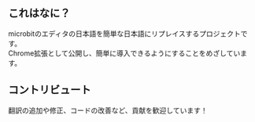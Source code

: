 ## これはなに？

microbitのエディタの日本語を簡単な日本語にリプレイスするプロジェクトです。  
Chrome拡張として公開し、簡単に導入できるようにすることをめざしています。

## コントリビュート

翻訳の追加や修正、コードの改善など、貢献を歓迎しています！
